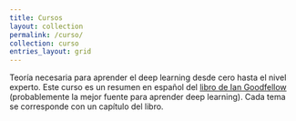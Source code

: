 ```yaml
---
title: Cursos
layout: collection
permalink: /curso/
collection: curso
entries_layout: grid
---
```


Teoría necesaria para aprender el deep learning desde cero hasta el nivel experto. Este curso es un resumen en español del [libro de Ian Goodfellow](http://www.deeplearningbook.org/) (probablemente la mejor fuente para aprender deep learning). Cada tema se corresponde con un capítulo del libro.